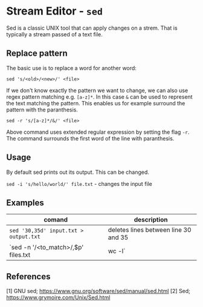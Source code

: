 # Stream Editor - `sed`

Sed is a classic UNIX tool that can apply changes on a strem. That is typically a stream passed of a text file.

## Replace pattern

The basic use is to replace a word for another word:

`sed 's/<old>/<new>/' <file>`

If we don't know exactly the pattern we want to change, we can also use regex pattern matching e.g. `[a-z]*`. In this case `&` can be used to represent the text matching the pattern. This enables us for example surround the pattern with the paranthesis.

`sed -r 's/[a-z]*/&/' <file>`

Above command uses extended regular expression by setting the flag `-r`. The command surrounds the first word of the line with paranthesis.

## Usage

By default sed prints out its output. This can be changed.

`sed -i 's/hello/world/' file.txt` - changes the input file

## Examples

| comand  | description   |
| - | - |
| `sed '30,35d' input.txt > output.txt` | deletes lines between line 30 and 35 |
| `sed -n '/<to_match>/,$p' files.txt | wc -l` | print count of lines after match |

## References

[1] GNU sed; <https://www.gnu.org/software/sed/manual/sed.html>
[2] Sed; <https://www.grymoire.com/Unix/Sed.html>